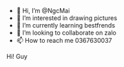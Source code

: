 - 👋 Hi, I’m @NgcMai
- 👀 I’m interested in drawing pictures
- 🌱 I’m currently learning bestfrends
- 💞️ I’m looking to collaborate on zalo
- 📫 How to reach me 0367630037

<!---
NgcMai/NgcMai is a ✨ special ✨ repository because its `README.md` (this file) appears on your GitHub profile.
You can click the Preview link to take a look at your changes.
--->

Hi! Guy
